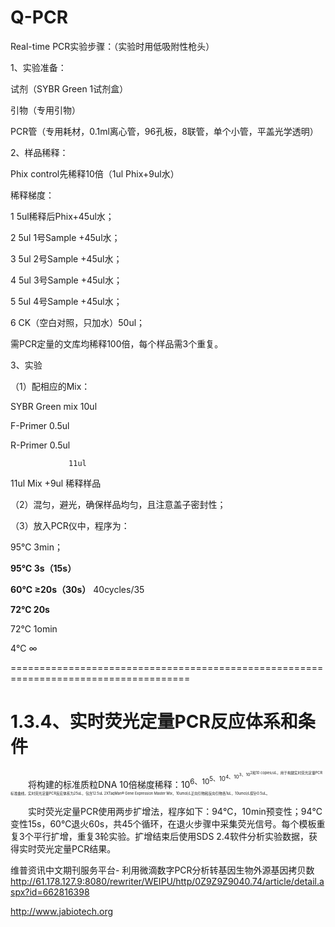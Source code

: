 # Q-PCR
Real-time PCR实验步骤：（实验时用低吸附性枪头）

1、实验准备：

试剂（SYBR Green 1试剂盒）

引物（专用引物）

PCR管（专用耗材，0.1ml离心管，96孔板，8联管，单个小管，平盖光学透明）

2、样品稀释：

Phix control先稀释10倍（1ul Phix+9ul水）

稀释梯度：

1 5ul稀释后Phix+45ul水；

2 5ul 1号Sample +45ul水；

3 5ul 2号Sample +45ul水；

4 5ul 3号Sample +45ul水；

5 5ul 4号Sample +45ul水；

6 CK（空白对照，只加水）50ul；

需PCR定量的文库均稀释100倍，每个样品需3个重复。

3、实验

（1）配相应的Mix：

SYBR Green mix   10ul

F-Primer        0.5ul

R-Primer        0.5ul

                 11ul

11ul Mix +9ul 稀释样品

（2）混匀，避光，确保样品均匀，且注意盖子密封性；

（3）放入PCR仪中，程序为：

95℃ 3min；

**95℃ 3s（15s）**

**60℃ ≥20s（30s）**  40cycles/35

**72℃ 20s**

72℃ 1omin

4℃  ∞


=====================================================================================
# 1.3.4、实时荧光定量PCR反应体系和条件
&emsp;&emsp;将构建的标准质粒DNA 10倍梯度稀释：10<sup>6、10<sup>5、10<sup>4、10<sup>3、10<sup>2和10 copies/uL，用于构建实时荧光定量PCR标准曲线。实时荧光定量PCR反应体系为25uL，包含12.5uL 2XTaqMan® Gene Expression Master Mix，10umol/L正向引物和反向引物各1uL，10umol/L探针0.5uL。

&emsp;&emsp;实时荧光定量PCR使用两步扩增法，程序如下：94℃，10min预变性；94℃变性15s，60℃退火60s，共45个循环，在退火步骤中采集荧光信号。每个模板重复3个平行扩增，重复3轮实验。扩增结束后使用SDS 2.4软件分析实验数据，获得实时荧光定量PCR结果。

维普资讯中文期刊服务平台- 利用微滴数字PCR分析转基因生物外源基因拷贝数
http://61.178.127.9:8080/rewriter/WEIPU/http/0Z9Z9Z9040.74/article/detail.aspx?id=662816398

http://www.jabiotech.org




